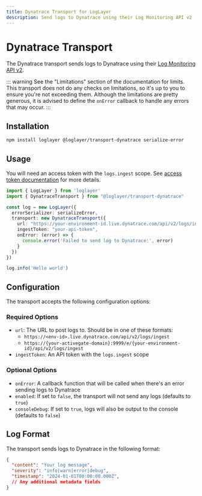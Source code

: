 ```yaml
---
title: Dynatrace Transport for LogLayer
description: Send logs to Dynatrace using their Log Monitoring API v2
---
```


# Dynatrace Transport

The Dynatrace transport sends logs to Dynatrace using their [Log Monitoring API v2](https://docs.dynatrace.com/docs/discover-dynatrace/references/dynatrace-api/environment-api/log-monitoring-v2/post-ingest-logs).

::: warning
See the "Limitations" section of the documentation for limits.
This transport does not do any checks on limitations, so it's up to you to ensure you're not exceeding them.
Although the limitations are pretty generous, it is advised to define the `onError` callback to handle any errors that may occur.
:::

## Installation

```bash
npm install loglayer @loglayer/transport-dynatrace serialize-error
```

## Usage

You will need an access token with the `logs.ingest` scope. See [access token documentation](https://docs.dynatrace.com/docs/discover-dynatrace/references/dynatrace-api/basics/dynatrace-api-authentication) for more details.

```typescript
import { LogLayer } from 'loglayer'
import { DynatraceTransport } from "@loglayer/transport-dynatrace"

const log = new LogLayer({
  errorSerializer: serializeError,
  transport: new DynatraceTransport({
    url: "https://your-environment-id.live.dynatrace.com/api/v2/logs/ingest",
    ingestToken: "your-api-token",
    onError: (error) => {
      console.error('Failed to send log to Dynatrace:', error)
    }
  })
})

log.info('Hello world')
```

## Configuration

The transport accepts the following configuration options:

### Required Options

- `url`: The URL to post logs to. Should be in one of these formats:
  - `https://<env-id>.live.dynatrace.com/api/v2/logs/ingest`
  - `https://{your-activegate-domain}:9999/e/{your-environment-id}/api/v2/logs/ingest`
- `ingestToken`: An API token with the `logs.ingest` scope

### Optional Options

- `onError`: A callback function that will be called when there's an error sending logs to Dynatrace
- `enabled`: If set to `false`, the transport will not send any logs (defaults to `true`)
- `consoleDebug`: If set to `true`, logs will also be output to the console (defaults to `false`)

## Log Format

The transport sends logs to Dynatrace in the following format:

```json
{
  "content": "Your log message",
  "severity": "info|warn|error|debug",
  "timestamp": "2024-01-01T00:00:00.000Z",
  // Any additional metadata fields
}
```
